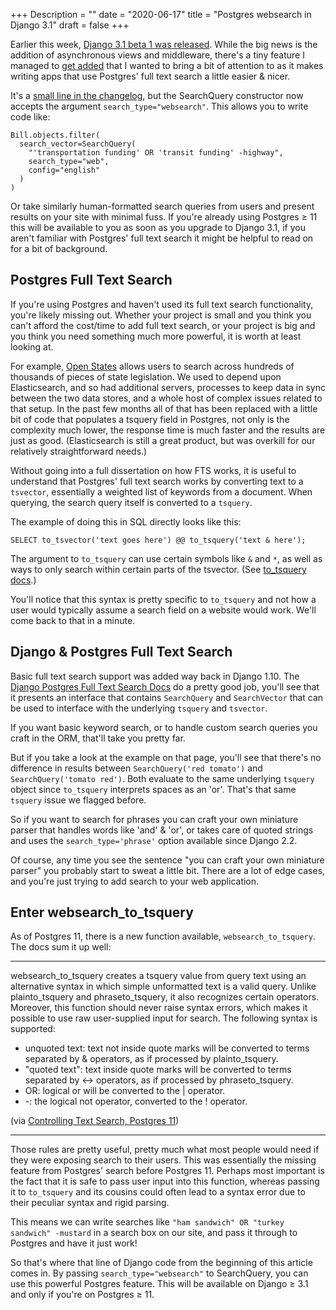 +++
Description = ""
date = "2020-06-17"
title = "Postgres websearch in Django 3.1"
draft = false
+++

Earlier this week, [Django 3.1 beta 1 was released](https://docs.djangoproject.com/en/dev/releases/3.1/).  While the big news is the addition of asynchronous views and middleware, there's a tiny feature I managed to [get added](https://github.com/django/django/pull/12215/commits/ff00a053478fee06bdfb4206c6d4e079e98640ff) that I wanted to bring a bit of attention to as it makes writing apps that use Postgres' full text search a little easier & nicer.

It's a [small line in the changelog](https://docs.djangoproject.com/en/dev/releases/3.1/#django-contrib-postgres), but the SearchQuery constructor now accepts the argument `search_type="websearch"`.  This allows you to write code like:

    Bill.objects.filter(
      search_vector=SearchQuery(
        "'transportation funding' OR 'transit funding' -highway",
        search_type="web",
        config="english"
      )
    )

Or take similarly human-formatted search queries from users and present results on your site with minimal fuss.  If you're already using Postgres &GreaterEqual; 11 this will be available to you as soon as you upgrade to Django 3.1, if you aren't familiar with Postgres' full text search it might be helpful to read on for a bit of background.

## Postgres Full Text Search

If you're using Postgres and haven't used its full text search functionality, you're likely missing out.  Whether your project is small and you think you can't afford the cost/time to add full text search, or your project is big and you think you need something much more powerful, it is worth at least looking at.

For example, [Open States](https://openstates.org) allows users to search across hundreds of thousands of pieces of state legislation.  We used to depend upon Elasticsearch, and so had additional servers, processes to keep data in sync between the two data stores, and a whole host of complex issues related to that setup.  In the past few months all of that has been replaced with a little bit of code that populates a tsquery field in Postgres, not only is the complexity much lower, the response time is much faster and the results are just as good.  (Elasticsearch is still a great product, but was overkill for our relatively straightforward needs.)

Without going into a full dissertation on how FTS works, it is useful to understand that Postgres' full text search works by converting text to a ``tsvector``, essentially a weighted list of keywords from a document.   When querying, the search query itself is converted to a ``tsquery``.

The example of doing this in SQL directly looks like this:

    SELECT to_tsvector('text goes here') @@ to_tsquery('text & here');

The argument to `to_tsquery` can use certain symbols like `&` and `*`, as well as ways to only search within certain parts of the tsvector.  (See [to_tsquery docs](https://www.postgresql.org/docs/12/textsearch-controls.html#TEXTSEARCH-PARSING-QUERIES).)

You'll notice that this syntax is pretty specific to `to_tsquery` and not how a user would typically assume a search field on a website would work.  We'll come back to that in a minute.

## Django & Postgres Full Text Search

Basic full text search support was added way back in Django 1.10.  The [Django Postgres Full Text Search Docs](https://docs.djangoproject.com/en/3.0/ref/contrib/postgres/search/) do a pretty good job, you'll see that it presents an interface that contains `SearchQuery` and `SearchVector` that can be used to interface with the underlying `tsquery` and `tsvector`.

If you want basic keyword search, or to handle custom search queries you craft in the ORM, that'll take you pretty far.

But if you take a look at the example on that page, you'll see that there's no difference in results between `SearchQuery('red tomato')` and `SearchQuery('tomato red')`.  Both evaluate to the same underlying `tsquery` object since  `to_tsquery` interprets spaces as an 'or'.  That's that same `tsquery` issue we flagged before.

So if you want to search for phrases you can craft your own miniature parser that handles words like 'and' & 'or', or takes care of quoted strings and uses the `search_type='phrase'` option available since Django 2.2.

Of course, any time you see the sentence "you can craft your own miniature parser" you probably start to sweat a little bit.  There are a lot of edge cases, and you're just trying to add search to your web application.

## Enter websearch_to_tsquery

As of Postgres 11, there is a new function available, `websearch_to_tsquery`. The docs sum it up well:

---

websearch_to_tsquery creates a tsquery value from query text using an alternative syntax in which simple unformatted text is a valid query. Unlike plainto_tsquery and phraseto_tsquery, it also recognizes certain operators. Moreover, this function should never raise syntax errors, which makes it possible to use raw user-supplied input for search. The following syntax is supported:

  * unquoted text: text not inside quote marks will be converted to terms separated by & operators, as if processed by plainto_tsquery.
  * "quoted text": text inside quote marks will be converted to terms separated by <-> operators, as if processed by phraseto_tsquery.
  * OR: logical or will be converted to the | operator.
  * -: the logical not operator, converted to the ! operator.

(via [Controlling Text Search, Postgres 11](https://www.postgresql.org/docs/11/textsearch-controls.html#TEXTSEARCH-PARSING-QUERIES))

---

Those rules are pretty useful, pretty much what most people would need if they were exposing search to their users.  This was essentially the missing feature from Postgres' search before Postgres 11.  Perhaps most important is the fact that it is safe to pass user input into this function, whereas passing it to `to_tsquery` and its cousins could often lead to a syntax error due to their peculiar syntax and rigid parsing.

This means we can write searches like `"ham sandwich" OR "turkey sandwich" -mustard` in a search box on our site, and pass it through to Postgres and have it just work!

So that's where that line of Django code from the beginning of this article comes in.  By passing `search_type="websearch"` to SearchQuery, you can use this powerful Postgres feature.  This will be available on Django &GreaterEqual; 3.1 and only if you're on Postgres &GreaterEqual; 11.
